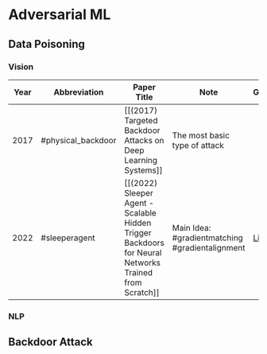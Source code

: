 # Adversarial ML
## Data Poisoning
### Vision

| Year | Abbreviation       | Paper Title                                                                                           | Note                                            | Github                                          |     |
| ---- | ------------------ | ----------------------------------------------------------------------------------------------------- | ----------------------------------------------- | ----------------------------------------------- | --- |
| 2017 | #physical_backdoor | [[(2017) Targeted Backdoor Attacks on Deep Learning Systems]]                                         | The most basic type of attack                   |                                                 |     |
| 2022 | #sleeperagent      | [[(2022) Sleeper Agent - Scalable Hidden Trigger Backdoors for Neural Networks Trained from Scratch]] | Main Idea: #gradientmatching #gradientalignment | [Link](https://github.com/hsouri/Sleeper-Agent) |     |


### NLP


## Backdoor Attack
